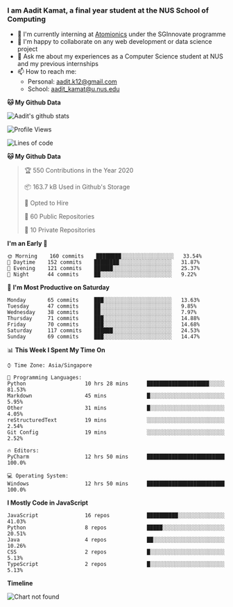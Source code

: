 ### I am Aadit Kamat, a final year student at the NUS School of Computing

- 🏢 I'm currently interning at [Atomionics](https://www.sginnovate.com/investments/atomionics) under the SGInnovate programme
- 👯 I'm happy to collaborate on any web development or data science project
- 💬 Ask me about my experiences as a Computer Science student at NUS and my previous internships
- 📫 How to reach me: 
     - Personal: aadit.k12@gmail.com
     - School: aadit_kamat@u.nus.edu

**🐱 My Github Data**  
     
![Aadit's github stats](https://github-readme-stats.vercel.app/api?username=aaditkamat&count_private=true&show_icons=true)

<!--START_SECTION:waka-->
![Profile Views](http://img.shields.io/badge/Profile%20Views-30-blue)

![Lines of code](https://img.shields.io/badge/From%20Hello%20World%20I%27ve%20Written-29.0%20million%20lines%20of%20code-blue)

**🐱 My Github Data** 

> 🏆 550 Contributions in the Year 2020
 > 
> 📦 163.7 kB Used in Github's Storage 
 > 
> 💼 Opted to Hire
 > 
> 📜 60 Public Repositories 
 > 
> 🔑 10 Private Repositories  
 > 
**I'm an Early 🐤** 

```text
🌞 Morning    160 commits    ████████░░░░░░░░░░░░░░░░░   33.54% 
🌆 Daytime    152 commits    ████████░░░░░░░░░░░░░░░░░   31.87% 
🌃 Evening    121 commits    ██████░░░░░░░░░░░░░░░░░░░   25.37% 
🌙 Night      44 commits     ██░░░░░░░░░░░░░░░░░░░░░░░   9.22%

```
📅 **I'm Most Productive on Saturday** 

```text
Monday       65 commits     ███░░░░░░░░░░░░░░░░░░░░░░   13.63% 
Tuesday      47 commits     ██░░░░░░░░░░░░░░░░░░░░░░░   9.85% 
Wednesday    38 commits     ██░░░░░░░░░░░░░░░░░░░░░░░   7.97% 
Thursday     71 commits     ███░░░░░░░░░░░░░░░░░░░░░░   14.88% 
Friday       70 commits     ███░░░░░░░░░░░░░░░░░░░░░░   14.68% 
Saturday     117 commits    ██████░░░░░░░░░░░░░░░░░░░   24.53% 
Sunday       69 commits     ███░░░░░░░░░░░░░░░░░░░░░░   14.47%

```


📊 **This Week I Spent My Time On** 

```text
⌚︎ Time Zone: Asia/Singapore

💬 Programming Languages: 
Python                   10 hrs 28 mins      ████████████████████░░░░░   81.53% 
Markdown                 45 mins             █░░░░░░░░░░░░░░░░░░░░░░░░   5.95% 
Other                    31 mins             █░░░░░░░░░░░░░░░░░░░░░░░░   4.05% 
reStructuredText         19 mins             ░░░░░░░░░░░░░░░░░░░░░░░░░   2.54% 
Git Config               19 mins             ░░░░░░░░░░░░░░░░░░░░░░░░░   2.52%

🔥 Editors: 
PyCharm                  12 hrs 50 mins      █████████████████████████   100.0%

💻 Operating System: 
Windows                  12 hrs 50 mins      █████████████████████████   100.0%

```

**I Mostly Code in JavaScript** 

```text
JavaScript               16 repos            ██████████░░░░░░░░░░░░░░░   41.03% 
Python                   8 repos             █████░░░░░░░░░░░░░░░░░░░░   20.51% 
Java                     4 repos             ██░░░░░░░░░░░░░░░░░░░░░░░   10.26% 
CSS                      2 repos             █░░░░░░░░░░░░░░░░░░░░░░░░   5.13% 
TypeScript               2 repos             █░░░░░░░░░░░░░░░░░░░░░░░░   5.13%

```


**Timeline**

![Chart not found](https://raw.githubusercontent.com/aaditkamat/aaditkamat/master/charts/bar_graph.png) 


<!--END_SECTION:waka-->
